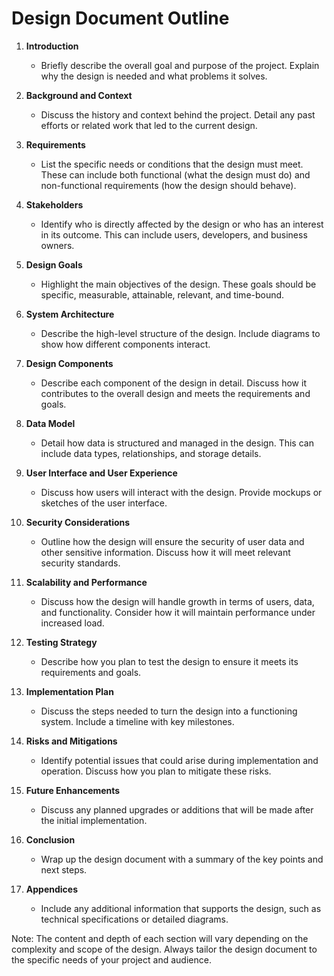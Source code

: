 # Design Document Outline

1. **Introduction**
   - Briefly describe the overall goal and purpose of the project. Explain why the design is needed and what problems it solves.

2. **Background and Context**
   - Discuss the history and context behind the project. Detail any past efforts or related work that led to the current design.

3. **Requirements**
   - List the specific needs or conditions that the design must meet. These can include both functional (what the design must do) and non-functional requirements (how the design should behave).

4. **Stakeholders**
   - Identify who is directly affected by the design or who has an interest in its outcome. This can include users, developers, and business owners.

5. **Design Goals**
   - Highlight the main objectives of the design. These goals should be specific, measurable, attainable, relevant, and time-bound.

6. **System Architecture**
   - Describe the high-level structure of the design. Include diagrams to show how different components interact.

7. **Design Components**
   - Describe each component of the design in detail. Discuss how it contributes to the overall design and meets the requirements and goals.

8. **Data Model**
   - Detail how data is structured and managed in the design. This can include data types, relationships, and storage details.

9. **User Interface and User Experience**
   - Discuss how users will interact with the design. Provide mockups or sketches of the user interface.

10. **Security Considerations**
    - Outline how the design will ensure the security of user data and other sensitive information. Discuss how it will meet relevant security standards.

11. **Scalability and Performance**
    - Discuss how the design will handle growth in terms of users, data, and functionality. Consider how it will maintain performance under increased load.

12. **Testing Strategy**
    - Describe how you plan to test the design to ensure it meets its requirements and goals.

13. **Implementation Plan**
    - Discuss the steps needed to turn the design into a functioning system. Include a timeline with key milestones.

14. **Risks and Mitigations**
    - Identify potential issues that could arise during implementation and operation. Discuss how you plan to mitigate these risks.

15. **Future Enhancements**
    - Discuss any planned upgrades or additions that will be made after the initial implementation.

16. **Conclusion**
    - Wrap up the design document with a summary of the key points and next steps.

17. **Appendices**
    - Include any additional information that supports the design, such as technical specifications or detailed diagrams.
   
Note: The content and depth of each section will vary depending on the complexity and scope of the design. Always tailor the design document to the specific needs of your project and audience.
